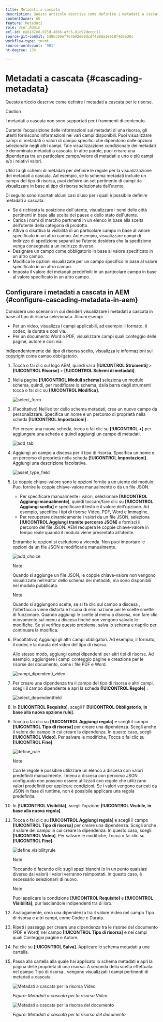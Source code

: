 ```yaml
---
title: Metadati a cascata
description: Questo articolo descrive come definire i metadati a cascata per le risorse.
contentOwner: AG
feature: Metadati
role: User,Admin
exl-id: ea6187e8-075d-4666-afc5-01c97deccc11
source-git-commit: 5d96c09ef764b02e08dcdf480da1ee18f4d9a30c
workflow-type: tm+mt
source-wordcount: '981'
ht-degree: 13%

---
```


# Metadati a cascata {#cascading-metadata}

Questo articolo descrive come definire i metadati a cascata per le risorse.

>[!CAUTION]
>
>I metadati a cascata non sono supportati per i frammenti di contenuto.

Durante l’acquisizione delle informazioni sui metadati di una risorsa, gli utenti forniscono informazioni nei vari campi disponibili. Puoi visualizzare campi di metadati o valori di campo specifici che dipendono dalle opzioni selezionate negli altri campi. Tale visualizzazione condizionale dei metadati è denominata metadati a cascata. In altre parole, puoi creare una dipendenza tra un particolare campo/valore di metadati e uno o più campi e/o i relativi valori.

Utilizza gli schemi di metadati per definire le regole per la visualizzazione dei metadati a cascata. Ad esempio, se lo schema metadati include un campo del tipo di risorsa, puoi definire un set pertinente di campi da visualizzare in base al tipo di risorsa selezionata dall’utente.

Di seguito sono riportati alcuni casi d’uso per i quali è possibile definire metadati a cascata:

* Se è richiesta la posizione dell&#39;utente, visualizzare i nomi delle città pertinenti in base alla scelta del paese e dello stato dell&#39;utente.
* Carica i nomi di marchio pertinenti in un elenco in base alla scelta dell’utente della categoria di prodotto.
* Attiva o disattiva la visibilità di un particolare campo in base al valore specificato in un altro campo. Ad esempio, visualizzare campi di indirizzo di spedizione separati se l’utente desidera che la spedizione venga consegnata a un indirizzo diverso.
* Designare un campo come obbligatorio in base al valore specificato in un altro campo.
* Modifica le opzioni visualizzate per un campo specifico in base al valore specificato in un altro campo.
* Imposta il valore dei metadati predefiniti in un particolare campo in base al valore specificato in un altro campo.

## Configurare i metadati a cascata in AEM {#configure-cascading-metadata-in-aem}

Considera uno scenario in cui desideri visualizzare i metadati a cascata in base al tipo di risorsa selezionata. Alcuni esempi

* Per un video, visualizza i campi applicabili, ad esempio il formato, il codec, la durata e così via.
* Per un documento Word o PDF, visualizzare campi quali conteggio delle pagine, autore e così via.

Indipendentemente dal tipo di risorsa scelto, visualizza le informazioni sul copyright come campo obbligatorio.

1. Tocca o fai clic sul logo AEM, quindi vai a **[!UICONTROL Strumenti]** > **[!UICONTROL Risorse]** > **[!UICONTROL Schemi di metadati]**.
1. Nella pagina **[!UICONTROL Moduli schema]** seleziona un modulo schema, quindi, per modificare lo schema, dalla barra degli strumenti tocca o fai clic su **[!UICONTROL Modifica]**.

   ![select_form](assets/select_form.png)

1. (Facoltativo) Nell’editor dello schema metadati, crea un nuovo campo da personalizzare. Specifica un nome e un percorso di proprietà nella scheda **[!UICONTROL Impostazioni]** .

   Per creare una nuova scheda, tocca o fai clic su **[!UICONTROL +]** per aggiungere una scheda e quindi aggiungi un campo di metadati.

   ![add_tab](assets/add_tab.png)

1. Aggiungi un campo a discesa per il tipo di risorsa. Specifica un nome e un percorso di proprietà nella scheda **[!UICONTROL Impostazioni]** . Aggiungi una descrizione facoltativa.

   ![asset_type_field](assets/asset_type_field.png)

1. Le coppie chiave-valore sono le opzioni fornite a un utente del modulo. Puoi fornire le coppie chiave-valore manualmente o da un file JSON.

   * Per specificare manualmente i valori, selezionare **[!UICONTROL Aggiungi manualmente]**, quindi toccare/fare clic su **[!UICONTROL Aggiungi scelta]** e specificare il testo e il valore dell&#39;opzione. Ad esempio, specifica i tipi di risorse Video, PDF, Word e Immagine.
   * Per recuperare dinamicamente i valori da un file JSON, seleziona **[!UICONTROL Aggiungi tramite percorso JSON]** e fornisci il percorso del file JSON. AEM recupera le coppie chiave-valore in tempo reale quando il modulo viene presentato all’utente.

   Entrambe le opzioni si escludono a vicenda. Non puoi importare le opzioni da un file JSON e modificarle manualmente.

   ![add_choice](assets/add_choice.png)

   >[!NOTE]
   >
   >Quando si aggiunge un file JSON, le coppie chiave-valore non vengono visualizzate nell’editor dello schema dei metadati, ma sono disponibili nel modulo pubblicato.

   >[!NOTE]
   >
   >Quando si aggiungono scelte, se si fa clic sul campo a discesa , l’interfaccia viene distorta e l’icona di eliminazione per le scelte smette di funzionare. Quando aggiungi le scelte al menu a discesa, non fare clic nuovamente sul menu a discesa finché non vengono salvate le modifiche. Se si verifica questo problema, salva lo schema e riaprilo per continuare la modifica.

1. (Facoltativo) Aggiungi gli altri campi obbligatori. Ad esempio, il formato, il codec e la durata del video del tipo di risorsa.

   Allo stesso modo, aggiungi campi dipendenti per altri tipi di risorse. Ad esempio, aggiungere i campi conteggio pagine e creazione per le risorse del documento, come i file PDF e Word.

   ![campi_dipendenti_video](assets/video_dependent_fields.png)

1. Per creare una dipendenza tra il campo del tipo di risorsa e altri campi, scegli il campo dipendente e apri la scheda **[!UICONTROL Regole]** .

   ![select_dependentfield](assets/select_dependentfield.png)

1. In **[!UICONTROL Requisito]**, scegli l’ **[!UICONTROL Obbligatorio, in base alla nuova opzione rule]**.
1. Tocca o fai clic su **[!UICONTROL Aggiungi regola]** e scegli il campo **[!UICONTROL Tipo di risorsa]** per creare una dipendenza. Scegli anche il valore del campo in cui creare la dipendenza. In questo caso, scegli **[!UICONTROL Video]**. Per salvare le modifiche, Tocca o fai clic su **[!UICONTROL Fine]**.

   ![define_rule](assets/define_rule.png)

   >[!NOTE]
   >
   >Con le regole è possibile utilizzare un elenco a discesa con valori predefiniti manualmente. I menu a discesa con percorso JSON configurato non possono essere utilizzati con regole che utilizzano valori predefiniti per applicare condizioni. Se i valori vengono caricati da JSON in fase di runtime, non è possibile applicare una regola predefinita.

1. In **[!UICONTROL Visibilità]**, scegli l’opzione **[!UICONTROL Visibile, in base alla nuova regola]**.

1. Tocca o fai clic su **[!UICONTROL Aggiungi regola]** e scegli il campo **[!UICONTROL Tipo di risorsa]** per creare una dipendenza. Scegli anche il valore del campo in cui creare la dipendenza. In questo caso, scegli **[!UICONTROL Video]**. Per salvare le modifiche, Tocca o fai clic su **[!UICONTROL Fine]**.

   ![define_visibilityrule](assets/define_visibilityrule.png)

   >[!NOTE]
   >
   >Toccando o facendo clic sugli spazi bianchi (o in un punto qualsiasi diverso dai valori) i valori verranno reimpostati. In questo caso, è necessario selezionarli di nuovo.

   >[!NOTE]
   >
   >Puoi applicare la condizione **[!UICONTROL Requisito]** e **[!UICONTROL Visibilità]**, pur lasciandole indipendenti tra di loro.

1. Analogamente, crea una dipendenza tra il valore Video nel campo Tipo di risorsa e altri campi, come Codec e Durata.
1. Ripeti i passaggi per creare una dipendenza tra le risorse del documento (PDF e Word) nel campo **[!UICONTROL Tipo di risorsa]** e nei campi quali Conteggio pagine e Autore.
1. Fai clic su **[!UICONTROL Salva]**. Applicare lo schema metadati a una cartella.

1. Passa alla cartella alla quale hai applicato lo schema metadati e apri la pagina delle proprietà di una risorsa. A seconda della scelta effettuata nel campo Tipo di risorsa , vengono visualizzati i campi pertinenti di metadati a cascata.

   ![Metadati a cascata per la risorsa Video](assets/video_asset.png)

   *Figura: Metadati a cascata per la risorsa Video*

   ![Metadati a cascata per la risorsa del documento](assets/doc_type_fields.png)

   *Figura: Metadati a cascata per la risorsa del documento*
